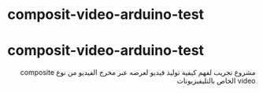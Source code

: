 # composit-video-arduino-test
# composit-video-arduino-test  
<div dir="rtl">
مشروع تجريب لفهم كيفية توليد فيديو لعرضه عبر مخرج الفيديو من نوع composite video  الخاص بالتليفيزيونات 
</div>
